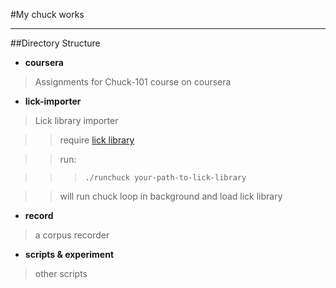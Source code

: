 #My chuck works

********************

##Directory Structure


*  **coursera**

> Assignments for Chuck-101 course on coursera



*  **lick-importer**

> Lick library importer

>> require [lick library](https://github.com/heuermh/lick) 

>> run:

>>> `./runchuck your-path-to-lick-library`
	
>> will run chuck loop in background and load lick library


*  **record**

>  a corpus recorder

* **scripts & experiment**

> other scripts
